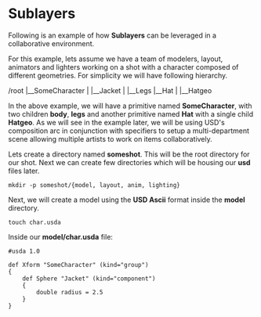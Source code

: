 # Sublayers

Following is an example of how **Sublayers** can be leveraged in a collaborative environment.

For this example, lets assume we have a team of modelers, layout, animators and lighters working on a shot with a character composed of different geometries. For simplicity we will have following hierarchy.

/root
  |__SomeCharacter
  |    |__Jacket
  |    |__Legs
  |__Hat
  |    |__Hatgeo

In the above example, we will have a primitive named **SomeCharacter**, with two children **body**, **legs** and another primitive named **Hat** with a single child **Hatgeo**. As we will see in the example later, we will be using USD's composition arc in conjunction with specifiers to setup a multi-department scene allowing multiple artists to work on items collaboratively.


Lets create a directory named **someshot**. This will be the root directory for our shot. Next we can create few directories which will be housing our **usd** files later.
```shell
mkdir -p someshot/{model, layout, anim, lighting}
```

Next, we will create a model using the **USD Ascii** format inside the **model** directory.
```shell
touch char.usda
```

Inside our **model/char.usda** file:

```text
#usda 1.0

def Xform "SomeCharacter" (kind="group")
{
    def Sphere "Jacket" (kind="component")
    {
        double radius = 2.5
    }
}
```
